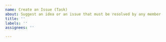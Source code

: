 ```yaml
---
name: Create an Issue (Task)
about: Suggest an idea or an issue that must be resolved by any member of the team.
title: ''
labels: ''
assignees: ''

---
```


<!-- Please describe the task or issue: -->



<!-- Additional information:  -->
